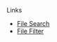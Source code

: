 Links

- [File Search](https://www.alfredapp.com/help/features/file-search/#file-search)
- [File Filter](https://www.alfredapp.com/help/workflows/inputs/file-filter/)